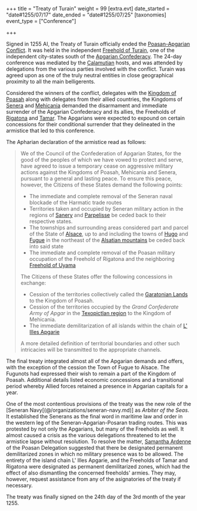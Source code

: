 +++
title = "Treaty of Turain"
weight = 99
[extra.evt]
date_started = "date#1255/07/17"
date_ended = "date#1255/07/25"
[taxonomies]
event_type = ["Conference"]

+++

Signed in 1255 AI, the Treaty of Turain officially ended the [Poasan-Apgarian Conflict](@/events/poasan-apgarian-conflict/_index.md). It was held in the independent [Freehold of Turain](@/locations/turain.md), one of the independent city-states south of the [Apgarian Confederacy](@/locations/apgar.md). The 24-day conference was mediated by the [Calamutian](@/locations/calamutz.md) hosts, and was attended by delegations from the various parties involved with the conflict. Turain was agreed upon as one of the truly neutral entities in close geographical proximity to all the main belligerents.  

Considered the winners of the conflict, delegates with the [Kingdom of Poasah](@/locations/poasah.md) along with delegates from their allied countries, the Kingdoms of [Senera](@/locations/senera.md) and [Mehicania](@/locations/mehicania.md) demanded the disarmament and immediate surrender of the Apgarian Confederacy and its allies, the Freeholds of [Rigatona](@/locations/rigatona.md) and [Tamar](@/locations/tamar.md). The Apgarians were expected to expound on certain concessions for their conditional surrender that they delineated in the armistice that led to this conference.

The Apharian declaration of the armistice read as follows:

> We of the Council of the Confederation of Apgarian States, for the good of the peoples of
> which we have vowed to protect and serve, have agreed to issue a temporary cease on
> aggressive military actions against the Kingdoms of Poasah, Mehicania and Senera, 
> pursuant to a general and lasting peace. To ensure this peace, however, the Citizens of 
> these States demand the following points:
> 
>   * The immediate and complete removal of the Seneran naval blockade of the Harmatic
>     trade routes
>   * Territories taken and occupied by Seneran military action in the regions of 
>     [Sanery](@/locations/sanery.md) and [Parpelisse](@/locations/parpelisse.md) be ceded back to their respective states.
>   * The townships and surrounding areas considered part and parcel of the State of
>     [Alsace](@/locations/alsace.md), up to and including the towns of [Hugo](@/locations/hugo.md) and [Fugue](@/locations/fugue.md) in the northeast of the [Alsatian mountains](@/locations/alsatian-mountains.md) be ceded back into said state
>   * The immediate and complete removal of the Poasan military occupation of the 
>     Freehold of Rigatona and the neighboring [Freehold of Uyama](@/locations/uyama.md)
>     
>   The Citizens of these States offer the following concessions in exchange:
>   * Cession of the territories collectively called the 
>     [Garatonian Lands](@/locations/garatonian-lands.md) to the Kingdom of Poasah.
>   * Cession of the territories occupied by the _Grand Confederate Army of Apgar_ in the [Texopictlan region](@/locations/texopictlan.md) to the Kingdom of Mehicania.
>   * The immediate demilitarization of all islands within the chain of 
>     [L' Illes Apgarie](@/locations/l-illes-apgarie.md)
> 
> A more detailed definition of territorial boundaries and other such intricacies will be transmitted to the appropriate channels.

The final treaty integrated almost all of the Apgarian demands and offers, with the exception of the cession the Town of Fugue to Alsace. The Fugunots had expressed their wish to remain a part of the Kingdom of Poasah. Additional details listed economic concessions and a transitional period whereby Allied forces retained a presence in Apgarian capitals for a year. 

One of the most contentious provisions of the treaty was the new role of the [Seneran Navy[(@/organizations/seneran-navy.md)] as *Arbiter of the Seas*. It established the Senerans as the final word in maritime law and order in the western leg of the Seneran-Apgarian-Posaran trading routes. This was protested by not only the Apgarians, but many of the Freeholds as well. It almost caused a crisis as the various delegations threatened to let the armistice lapse without resolution. To resolve the matter, [Samantha Ardenne](@/characters/samantha-ardenne.md) of the Poasan Delegation suggested that there be designated permanent demilitarized zones in which no military presence was to be allowed. The entirety of the island chain L' Illes Apgarie, and the Freeholds of Tamar and Rigatona were designated as permanent demilitarized zones, which had the effect of also dismantling the concerned freeholds' armies. They may, however, request assistance from any of the asignatories of the treaty if necessary.  
>   
The treaty was finally signed on the 24th day of the 3rd month of the year 1255.
